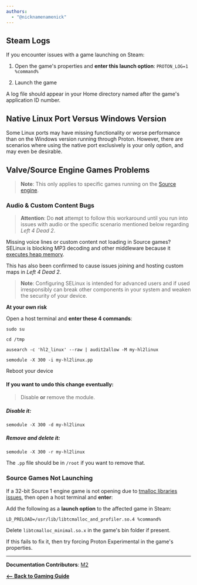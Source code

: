```yaml
---
authors:
  - "@nicknamenamenick"
---
```


<!-- ANCHOR: METADATA -->
<!--{"url_discourse": "https://universal-blue.discourse.group/docs?topic=2658", "fetched_at": "2024-09-03 16:43:04.885968+00:00"}-->
<!-- ANCHOR_END: METADATA -->

## Steam Logs

If you encounter issues with a game launching on Steam:

1. Open the game's properties and **enter this launch option**:
   `PROTON_LOG=1 %command%`

2. Launch the game

A log file should appear in your Home directory named after the game's application ID number.

## Native Linux Port Versus Windows Version

Some Linux ports may have missing functionality or worse performance than on the Windows version running through Proton. However, there are scenarios where using the native port exclusively is your only option, and may even be desirable.

## Valve/Source Engine Games Problems

> **Note**: This only applies to specific games running on the [Source engine](https://www.pcgamingwiki.com/wiki/Engine:Source).

### Audio & Custom Content Bugs

> **Attention**: Do **not** attempt to follow this workaround until you run into issues with audio or the specific scenario mentioned below regarding _Left 4 Dead 2_.

Missing voice lines or custom content not loading in Source games? SELinux is blocking MP3 decoding and other middleware because it [executes heap memory](https://github.com/ValveSoftware/steam-for-linux/issues/43).

This has also been confirmed to cause issues joining and hosting custom maps in _Left 4 Dead 2_.

> **Note**: Configuring SELinux is intended for advanced users and if used irresponsibly can break other components in your system and weaken the security of your device.

**At your own risk**

Open a host terminal and **enter these 4 commands**:

```command
sudo su
```

```command
cd /tmp
```

```command
ausearch -c 'hl2_linux' --raw | audit2allow -M my-hl2linux
```

```command
semodule -X 300 -i my-hl2linux.pp
```

Reboot your device

#### If you want to undo this change eventually:

> Disable **or** remove the module.

##### Disable it:

```command
semodule -X 300 -d my-hl2linux
```

##### Remove and delete it:

```command
semodule -X 300 -r my-hl2linux
```

The `.pp` file should be in `/root` if you want to remove that.

### Source Games Not Launching

If a 32-bit Source 1 engine game is not opening due to [tmalloc libraries issues](https://github.com/ValveSoftware/csgo-osx-linux/issues/3229), then open a host terminal and **enter**:

Add the following as a **launch option** to the affected game in Steam:

```command
LD_PRELOAD=/usr/lib/libtcmalloc_and_profiler.so.4 %command%
```

Delete `libtcmalloc_minimal.so.x` in the game's bin folder if present.

If this fails to fix it, then try forcing Proton Experimental in the game's properties.

<hr>

**Documentation Contributors**: [M2](https://github.com/m2Giles)

[**<-- Back to Gaming Guide**](./index.md)
